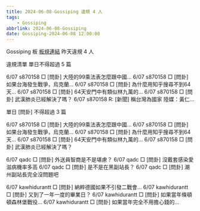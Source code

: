 ```yaml
---
title: 2024-06-08-Gossiping 違規 4 人
tags:
    - Gossiping
abbrlink: 2024-06-08-Gossiping
date: Gossiping-2024-06-08 12:00:00
---
```

Gossiping 板 [板規連結](https://www.ptt.cc/bbs/Gossiping/M.1637425085.A.07D.html)
昨天違規 4 人
<!-- more -->

違規清單
單日不得超過 5 篇

6/07 s870158 □ [問卦] 大陸的99乘法表怎麼跟中國…
6/07 s870158 □ [問卦] 如果台海發生戰爭，烏克蘭…
6/07 s870158 □ [問卦] 為什麼用知乎搜尋不到64天…
6/07 s870158 □ [問卦] 64天安門中有類似林九萬的…
6/07 s870158 □ [問卦] 武漢肺炎已經解決了嗎？
6/07 s870158 R: [新聞] 稱台灣為國家 陸媒：黃仁…

單日 [問卦] 不得超過 3 篇

6/07 s870158 □ [問卦] 大陸的99乘法表怎麼跟中國…
6/07 s870158 □ [問卦] 如果台海發生戰爭，烏克蘭…
6/07 s870158 □ [問卦] 為什麼用知乎搜尋不到64天…
6/07 s870158 □ [問卦] 64天安門中有類似林九萬的…
6/07 s870158 □ [問卦] 武漢肺炎已經解決了嗎？

6/07 qadc □ [問卦] 外送員智商是不是堪慮？
6/07 qadc □ [問卦] 沒戴套感染愛滋病機率多高
6/07 qadc □ [問卦] 是不是在黑副站長？
6/07 qadc □ [問卦] 潮州副站長完全沒問題吧

6/07 kawhidurantt □ [問卦] 納粹德國如果不引發二戰會…
6/07 kawhidurantt □ [問卦] 又到了一年一度的畢業日？
6/07 kawhidurantt □ [問卦] 如果當年條頓頓森林堡戰役…
6/07 kawhidurantt □ [問卦] 如果當年完全不用擔心錢的…